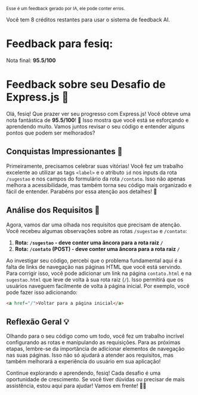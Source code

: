 <sup>Esse é um feedback gerado por IA, ele pode conter erros.</sup>

Você tem 8 créditos restantes para usar o sistema de feedback AI.

# Feedback para fesiq:

Nota final: **95.5/100**

# Feedback sobre seu Desafio de Express.js 🚀

Olá, fesiq! Que prazer ver seu progresso com Express.js! Você obteve uma nota fantástica de **95.5/100**! 🎉 Isso mostra que você está se esforçando e aprendendo muito. Vamos juntos revisar o seu código e entender alguns pontos que podem ser melhorados?

## Conquistas Impressionantes 🎉

Primeiramente, precisamos celebrar suas vitórias! Você fez um trabalho excelente ao utilizar as tags `<label>` e o atributo `id` nos inputs da rota `/sugestao` e nos campos do formulário da rota `/contato`. Isso não apenas melhora a acessibilidade, mas também torna seu código mais organizado e fácil de entender. Parabéns por essa atenção aos detalhes! 🙌

## Análise dos Requisitos 🚧

Agora, vamos dar uma olhada nos requisitos que precisam de atenção. Você recebeu algumas observações sobre as rotas `/sugestao` e `/contato`:

1. **Rota: `/sugestao` - deve conter uma âncora para a rota raiz `/`**
2. **Rota: `/contato` (POST) - deve conter uma âncora para a rota raiz `/`**

Ao investigar seu código, percebi que o problema fundamental aqui é a falta de links de navegação nas páginas HTML que você está servindo. Para corrigir isso, você pode adicionar um link na página `contato.html` e na `sugestao.html` que leve de volta à sua rota raiz (`/`). Isso permitirá que os usuários naveguem facilmente de volta à página inicial. Por exemplo, você pode fazer isso adicionando:

```html
<a href="/">Voltar para a página inicial</a>
```

## Reflexão Geral 💡

Olhando para o seu código como um todo, você fez um trabalho incrível configurando as rotas e manipulando as requisições. Para as próximas etapas, lembre-se da importância de adicionar elementos de navegação nas suas páginas. Isso não só ajudará a atender aos requisitos, mas também melhorará a experiência do usuário em sua aplicação!

Continue explorando e aprendendo, fesiq! Cada desafio é uma oportunidade de crescimento. Se você tiver dúvidas ou precisar de mais assistência, estou aqui para ajudar! Vamos em frente! 🚀✨
